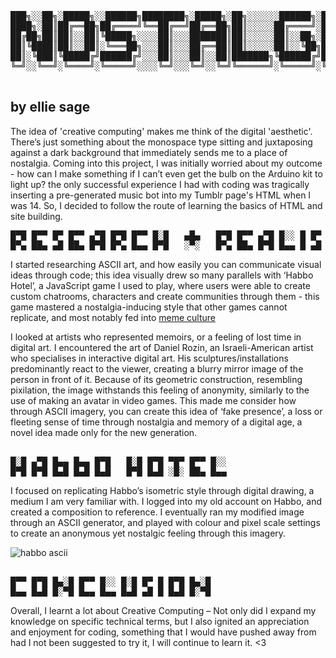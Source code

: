 <pre>
  
███╗░░██╗░█████╗░░██████╗████████╗░█████╗░██╗░░░░░░██████╗░██╗░█████╗░
████╗░██║██╔══██╗██╔════╝╚══██╔══╝██╔══██╗██║░░░░░██╔════╝░██║██╔══██╗
██╔██╗██║██║░░██║╚█████╗░░░░██║░░░███████║██║░░░░░██║░░██╗░██║███████║
██║╚████║██║░░██║░╚═══██╗░░░██║░░░██╔══██║██║░░░░░██║░░╚██╗██║██╔══██║
██║░╚███║╚█████╔╝██████╔╝░░░██║░░░██║░░██║███████╗╚██████╔╝██║██║░░██║
╚═╝░░╚══╝░╚════╝░╚═════╝░░░░╚═╝░░░╚═╝░░╚═╝╚══════╝░╚═════╝░╚═╝╚═╝░░╚═╝

</pre>

## <b> by ellie sage </B> ##

<p>
  The idea of 'creative computing' makes me think of the digital 'aesthetic'. There’s just something about the monospace type sitting and juxtaposing against a dark background     that immediately sends me to a place of nostalgia. Coming into this project, I was initially worried about my outcome - how can I make something if I can’t even get the bulb     on the Arduino kit to light up? the only successful experience I had with coding was tragically inserting a pre-generated music bot into my Tumblr page's HTML when I was 14.     So, I decided to follow the route of learning the basics of HTML and site building.
</p>

<pre>
█▀█ █▀▀ █▀ █▀▀ ▄▀█ █▀█ █▀▀ █░█   ▄█▄   █▀█ █▀▀ ▄▀█ █░░ █ █▀ ▄▀█ ▀█▀ █ █▀█ █▄░█
█▀▄ ██▄ ▄█ ██▄ █▀█ █▀▄ █▄▄ █▀█   ░▀░   █▀▄ ██▄ █▀█ █▄▄ █ ▄█ █▀█ ░█░ █ █▄█ █░▀█
</pre>

<p>
  I started researching ASCII art, and how easily you can communicate visual ideas through code; this idea visually drew so many parallels with ‘Habbo Hotel’, a JavaScript game   I used to play, where users were able to create custom chatrooms, characters and create communities through them - this game mastered a nostalgia-inducing style that other       games cannot replicate, and most notably fed into <a href="https://www.youtube.com/watch?v=fp2EZbbuMa0&ab_channel=InternetHistorian"> meme culture </a>
</p>

  
  I looked at artists who represented memoirs, or a feeling of lost time in digital art. I encountered the art of Daniel Rozin, an Israeli-American artist who specialises in       interactive digital art. His sculptures/installations predominantly react to the viewer, creating a blurry mirror image of the person in front of it. Because of its geometric    construction, resembling pixilation, the image withstands this feeling of anonymity, similarly to the use of making an avatar in video games. This made me consider how         through ASCII imagery, you can create this idea of ‘fake presence’, a loss or fleeting sense of time through nostalgia and memory of a digital age, a novel idea made only for    the new generation.
</p>

<pre>

█░█ ▄▀█ █▄▄ █▄▄ █▀█   █░█ █▀█ ▀█▀ █▀▀ █░░
█▀█ █▀█ █▄█ █▄█ █▄█   █▀█ █▄█ ░█░ ██▄ █▄▄
</pre>

<p>
  I focused on replicating Habbo’s isometric style through digital drawing, a medium I am very familiar with. I logged into my old account on Habbo, and created a composition to   reference. I eventually ran my modified image through an ASCII generator, and played with colour and pixel scale settings to create an anonymous yet nostalgic feeling through    this imagery. 
</p>

![habbo ascii](https://user-images.githubusercontent.com/93599193/140403240-6c80e712-f336-45ac-9e5b-b228d4a7cdfb.PNG)

<pre>

█▀▀ █▀█ █▄░█ █▀▀ █░░ █░█ █▀ █ █▀█ █▄░█
█▄▄ █▄█ █░▀█ █▄▄ █▄▄ █▄█ ▄█ █ █▄█ █░▀█
</pre>

<p>
Overall, I learnt a lot about Creative Computing – Not only did I expand my knowledge on specific technical terms, but I also ignited an appreciation and enjoyment for coding, something that I would have pushed away from had I not been suggested to try it, I will continue to learn it. <3





